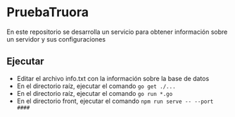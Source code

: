 # PruebaTruora

En este repositorio se desarrolla un servicio para obtener información sobre un servidor y sus configuraciones

## Ejecutar

* Editar el archivo info.txt con la información sobre la base de datos
* En el directorio raíz, ejecutar el comando ```go get ./...```
* En el directorio raíz, ejecutar el comando ```go run *.go```
* En el directorio front, ejecutar el comando ```npm run serve -- --port ####```
